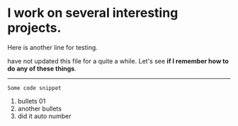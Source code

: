 # I work on several interesting projects.

Here is another line for testing.

have not updated this file for a quite a while. Let's see **if I remember how to do any of these things**.

---

```
Some code snippet
```
 
1. bullets 01
1. another bullets
1. did it auto number
